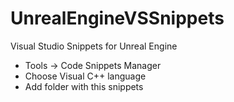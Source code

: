 # UnrealEngineVSSnippets
Visual Studio Snippets for Unreal Engine

* Tools -> Code Snippets Manager<br/>
* Choose Visual C++ language
* Add folder with this snippets

